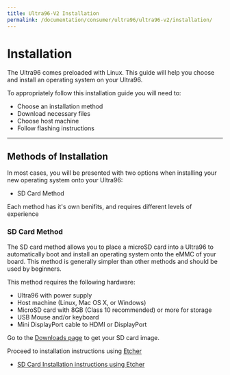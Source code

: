 ```yaml
---
title: Ultra96-V2 Installation
permalink: /documentation/consumer/ultra96/ultra96-v2/installation/
---
```

# Installation

The Ultra96 comes preloaded with Linux. This guide will help you choose and install an operating system on your Ultra96.

To appropriately follow this installation guide you will need to:

- Choose an installation method
- Download necessary files
- Choose host machine
- Follow flashing instructions

***

## Methods of Installation

In most cases, you will be presented with two options when installing your new operating system onto your Ultra96:

- SD Card Method

Each method has it's own benifits, and requires different levels of experience

### SD Card Method

The SD card method allows you to place a microSD card into a Ultra96 to automatically boot and install an operating system onto the eMMC of your board. This method is generally simpler than other methods and should be used by beginners.

This method requires the following hardware:

- Ultra96 with power supply
- Host machine (Linux, Mac OS X, or Windows)
- MicroSD card with 8GB (Class 10 recommended) or more for storage
- USB Mouse and/or keyboard
- Mini DisplayPort cable to HDMI or DisplayPort

Go to the [Downloads page](../downloads) to get your SD card image.

Proceed to installation instructions using [Etcher](https://etcher.io/)

- [SD Card Installation instructions using Etcher](sd-etcher-install/)
